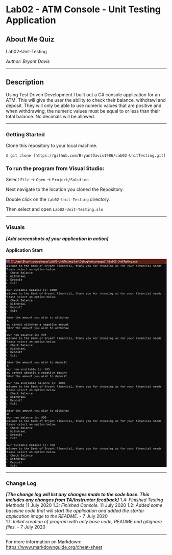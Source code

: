 # Lab02 - ATM Console - Unit Testing Application

## About Me Quiz

Lab02-Unit-Testing

*Author: Bryant Davis*

----

## Description

Using Test Driven Development I built out a C# console application for an ATM. This will give the user the ability to check their balance, withdrawl and deposit. 
They will only be able to use numeric values that are positive and when withdrawing, the numeric values must be equal to or less than their total balance. No decimals will be allowed.

---

### Getting Started
Clone this repository to your local machine.

```
$ git clone [https://github.com/BryantDavis1986/Lab02-UnitTesting.git]
```

### To run the program from Visual Studio:
Select ```File``` -> ```Open``` -> ```Project/Solution```

Next navigate to the location you cloned the Repository.

Double click on the ```Lab02-Unit-Testing``` directory.

Then select and open ```Lab02-Unit-Testing.sln```

---

### Visuals
***[Add screenshots of your application in action]***

#### Application Start
![Image 1](final.jpg)

---

### Change Log
***[The change log will list any changes made to the code base. This includes any changes from TA/Instructor feedback]***
1.4: *Finished Testing Methods* 11 July 2020
1.3: *Finished Console.* 11 July 2020
1.2: *Added some baseline code that will start the application and added the starter application image to the README.* - 7 July 2020  
1.1: *Initial creation of program with only base code, README and gitignore files.* - 7 July 2020  


------------------------------
For more information on Markdown: https://www.markdownguide.org/cheat-sheet
